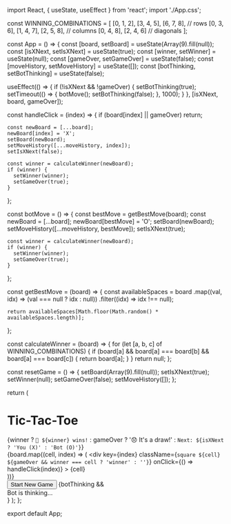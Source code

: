 import React, { useState, useEffect } from 'react';
import './App.css';

const WINNING_COMBINATIONS = [
  [0, 1, 2], [3, 4, 5], [6, 7, 8], // rows
  [0, 3, 6], [1, 4, 7], [2, 5, 8], // columns
  [0, 4, 8], [2, 4, 6]             // diagonals
];

const App = () => {
  const [board, setBoard] = useState(Array(9).fill(null));
  const [isXNext, setIsXNext] = useState(true);
  const [winner, setWinner] = useState(null);
  const [gameOver, setGameOver] = useState(false);
  const [moveHistory, setMoveHistory] = useState([]);
  const [botThinking, setBotThinking] = useState(false);

  useEffect(() => {
    if (!isXNext && !gameOver) {
      setBotThinking(true);
      setTimeout(() => {
        botMove();
        setBotThinking(false);
      }, 1000);
    }
  }, [isXNext, board, gameOver]);

  const handleClick = (index) => {
    if (board[index] || gameOver) return;

    const newBoard = [...board];
    newBoard[index] = 'X';
    setBoard(newBoard);
    setMoveHistory([...moveHistory, index]);
    setIsXNext(false);

    const winner = calculateWinner(newBoard);
    if (winner) {
      setWinner(winner);
      setGameOver(true);
    }
  };

  const botMove = () => {
    const bestMove = getBestMove(board);
    const newBoard = [...board];
    newBoard[bestMove] = 'O';
    setBoard(newBoard);
    setMoveHistory([...moveHistory, bestMove]);
    setIsXNext(true);

    const winner = calculateWinner(newBoard);
    if (winner) {
      setWinner(winner);
      setGameOver(true);
    }
  };

  const getBestMove = (board) => {
    const availableSpaces = board
      .map((val, idx) => (val === null ? idx : null))
      .filter((idx) => idx !== null);

    return availableSpaces[Math.floor(Math.random() * availableSpaces.length)];
  };

  const calculateWinner = (board) => {
    for (let [a, b, c] of WINNING_COMBINATIONS) {
      if (board[a] && board[a] === board[b] && board[a] === board[c]) {
        return board[a];
      }
    }
    return null;
  };

  const resetGame = () => {
    setBoard(Array(9).fill(null));
    setIsXNext(true);
    setWinner(null);
    setGameOver(false);
    setMoveHistory([]);
  };

  return (
    <div className="game-container">
      <h1>Tic-Tac-Toe</h1>
      <div className="status">
        {winner
          ? `🎉 ${winner} wins!`
          : gameOver
          ? '😞 It\'s a draw!'
          : `Next: ${isXNext ? 'You (X)' : 'Bot (O)'}`}
      </div>
      <div className="board">
        {board.map((cell, index) => (
          <div
            key={index}
            className={`square ${cell} ${gameOver && winner === cell ? 'winner' : ''}`}
            onClick={() => handleClick(index)}
          >
            {cell}
          </div>
        ))}
      </div>
      <button className="reset-btn" onClick={resetGame}>Start New Game</button>
      {botThinking && <div className="bot-thinking">Bot is thinking...</div>}
    </div>
  );
};

export default App;
